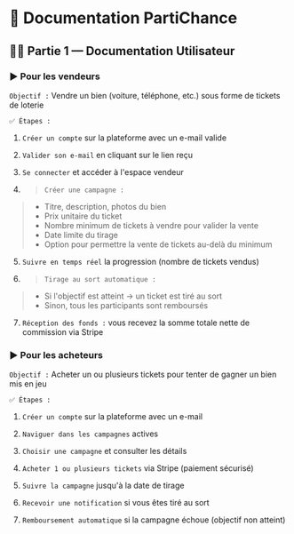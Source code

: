 # 📄 Documentation PartiChance

## 👨‍💼 Partie 1 — Documentation Utilisateur

### ▶️ Pour les vendeurs

`Objectif :` Vendre un bien (voiture, téléphone, etc.) sous forme de tickets de loterie

`✅ Étapes :`

1. `Créer un compte` sur la plateforme avec un e-mail valide

2. `Valider son e-mail` en cliquant sur le lien reçu

3. `Se connecter` et accéder à l'espace vendeur

4. > `Créer une campagne :` 
> - Titre, description, photos du bien
> - Prix unitaire du ticket
> - Nombre minimum de tickets à vendre pour valider la vente
> - Date limite du tirage
> - Option pour permettre la vente de tickets au-delà du minimum

5. `Suivre en temps réel` la progression (nombre de tickets vendus)

6. > `Tirage au sort automatique :`
> - Si l'objectif est atteint → un ticket est tiré au sort
> - Sinon, tous les participants sont remboursés

7. `Réception des fonds :` vous recevez la somme totale nette de commission via Stripe

### ▶️ Pour les acheteurs

`Objectif :` Acheter un ou plusieurs tickets pour tenter de gagner un bien mis en jeu

`✅ Étapes :`

1. ``Créer un compte`` sur la plateforme avec un e-mail

2. ``Naviguer dans les campagnes`` actives

3. ``Choisir une campagne`` et consulter les détails

4. ``Acheter 1 ou plusieurs tickets`` via Stripe (paiement sécurisé)

5. ``Suivre la campagne`` jusqu'à la date de tirage

6. ``Recevoir une notification`` si vous êtes tiré au sort

7. ``Remboursement automatique`` si la campagne échoue (objectif non atteint)